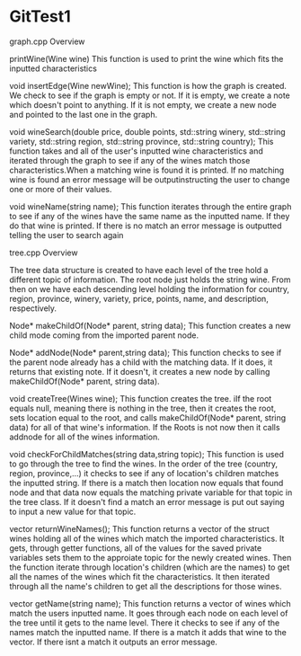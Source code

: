 # GitTest1
graph.cpp Overview 

  printWine(Wine wine)
    This function is used to print the wine which fits the inputted characteristics

  void insertEdge(Wine newWine);
    This function is how the graph is created. We check to see if the graph is empty or not. If it is empty, we create a note which doesn't point to anything. 
    If it is not empty, we create a new node and pointed to the last one in the graph.

  void wineSearch(double price, double points, std::string winery, std::string variety, std::string region, std::string province, std::string country);
     This function takes and all of the user's inputted wine characteristics and iterated through the graph to see if any of the wines match those 
     characteristics.When a matching wine is found it is printed. If no matching wine is found an error message will be outputinstructing the user to change 
     one or more of their values.

  void wineName(string name);
    This function iterates through the entire graph to see if any of the wines have the same name as the inputted name. If they do that wine is printed. If 
    there is no match an error message is outputted telling the user to search again



tree.cpp Overview 

  The tree data structure is created to have each level of the tree hold a different topic of information. The root node just holds the string wine. From then 
  on we have each descending level holding the information for country, region, province, winery, variety, price, points, name, and description, respectively. 

  Node* makeChildOf(Node* parent, string data);
    This function creates a new child mode coming from the imported parent node.

  Node* addNode(Node* parent,string data);
    This function checks to see if the parent node already has a child with the matching data. If it does, it returns that existing note. If it doesn't, 
    it creates a new node by calling makeChildOf(Node* parent, string data).

  void createTree(Wines wine);
    This function creates the tree. iIf the root equals null, meaning there is nothing in the tree, then it creates the root, sets location equal to the root,
    and calls makeChildOf(Node* parent, string data) for all of that wine's information. If the Roots is not now then it calls addnode for all of the wines 
    information.

  void checkForChildMatches(string data,string topic);
    This function is used to go through the tree to find the wines. In the order of the tree (country, region, province,...) it checks to see if any of location's 
    children matches the inputted string. If there is a match then location now equals that found node and that data now equals the matching private variable for 
    that topic in the tree class. If it doesn't find a match an error message is put out saying to input a new value for that topic. 

  vector<Wines> returnWineNames();
     This function returns a vector of the struct wines holding all of the wines which match the imported characteristics. It gets, through getter functions, all 
     of the values for the saved private variables sets them to the approiate topic for the newly created wines. Then the function iterate through location's
     children (which are the names) to get all the names of the wines which fit the characteristics. It then iterated through all the name's children to get all 
     the descriptions for those wines.

  vector<Wines> getName(string name);
    This function returns a vector of wines which match the users inputted name. It goes through each node on each
    level of the tree until it gets to the name level. There it checks to see if any of the names match the inputted
    name. If there is a match it adds that wine to the vector. If there isnt a match it outputs an error message. 
  

